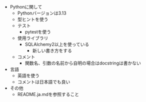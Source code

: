 * Pythonに関して
  * Pythonバージョンは3.13
  * 型ヒントを使う
  * テスト
    * pytestを使う
  * 使用ライブラリ
    * SQLAlchemy2以上を使っている
      * 新しい書き方をする
  * コメント
    * 関数名、引数の名前から自明の場合はdocstringは書かない
* 言語
  * 英語を使う
  * コメントは日本語でも良い
* その他
  * README.ja.mdを参照すること
